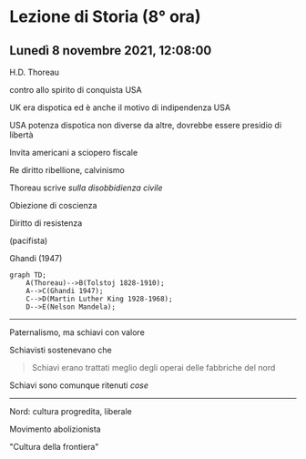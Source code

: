 # Lezione di Storia (8° ora)
## Lunedì 8 novembre 2021, 12:08:00

H.D. Thoreau

contro allo spirito di conquista USA


UK era dispotica ed è anche il motivo di indipendenza USA

USA potenza dispotica non diverse da altre, dovrebbe essere presidio di libertà

Invita americani a sciopero fiscale

Re diritto ribellione, calvinismo

Thoreau scrive _sulla disobbidienza civile_

Obiezione di coscienza

Diritto di resistenza

(pacifista)

Ghandi (1947)

```mermaid
graph TD;
    A(Thoreau)-->B(Tolstoj 1828-1910);
    A-->C(Ghandi 1947);
    C-->D(Martin Luther King 1928-1968);
    D-->E(Nelson Mandela);
```


---

Paternalismo, ma schiavi con valore 


Schiavisti sostenevano che 

> Schiavi erano trattati meglio degli operai delle fabbriche del nord

Schiavi sono comunque ritenuti _cose_

---

Nord: cultura progredita, liberale

Movimento abolizionista


"Cultura della frontiera"

<!--stackedit_data:
eyJoaXN0b3J5IjpbOTUwNzcxOTg0LDE0NzIwNjExNjJdfQ==
-->
